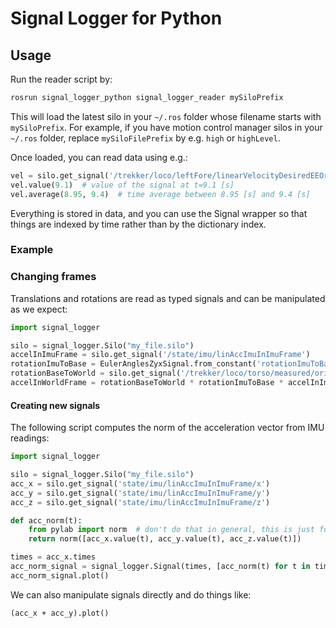 # Signal Logger for Python

## Usage

Run the reader script by:

```bash
rosrun signal_logger_python signal_logger_reader mySiloPrefix
```

This will load the latest silo in your ``~/.ros`` folder whose filename starts with ``mySiloPrefix``. For example, if you have motion control manager silos in your ``~/.ros`` folder, replace ``mySiloFilePrefix`` by e.g. ``high`` or ``highLevel``.

Once loaded, you can read data using e.g.:

```python
vel = silo.get_signal('/trekker/loco/leftFore/linearVelocityDesiredEEOriginInWorldFrame/x')
vel.value(9.1)  # value of the signal at t=9.1 [s]
vel.average(8.95, 9.4)  # time average between 8.95 [s] and 9.4 [s]
```

Everything is stored in data, and you can use the Signal wrapper so that things
are indexed by time rather than by the dictionary index.

### Example

### Changing frames

Translations and rotations are read as typed signals and can be manipulated as we expect:

```python
import signal_logger

silo = signal_logger.Silo("my_file.silo")
accelInImuFrame = silo.get_signal('/state/imu/linAccImuInImuFrame')
rotationImuToBase = EulerAnglesZyxSignal.from_constant('rotationImuToBase', silo.times, 0., 0., 90, degrees=True)
rotationBaseToWorld = silo.get_signal('/trekker/loco/torso/measured/orientationEulerAnglesZyxBaseToWorld')
accelInWorldFrame = rotationBaseToWorld * rotationImuToBase * accelInImuFrame
```

#### Creating new signals

The following script computes the norm of the acceleration vector from IMU readings:

```python
import signal_logger

silo = signal_logger.Silo("my_file.silo")
acc_x = silo.get_signal('state/imu/linAccImuInImuFrame/x')
acc_y = silo.get_signal('state/imu/linAccImuInImuFrame/y')
acc_z = silo.get_signal('state/imu/linAccImuInImuFrame/z')

def acc_norm(t):
    from pylab import norm  # don't do that in general, this is just for the example
    return norm([acc_x.value(t), acc_y.value(t), acc_z.value(t)])

times = acc_x.times
acc_norm_signal = signal_logger.Signal(times, [acc_norm(t) for t in times], 'acc_norm')
acc_norm_signal.plot()
```
We can also manipulate signals directly and do things like:
```
(acc_x + acc_y).plot()
```
